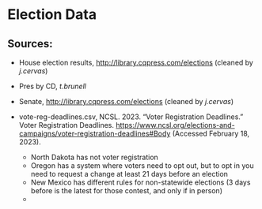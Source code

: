 # Election Data

## **Sources:**

- House election results, http://library.cqpress.com/elections (cleaned by *j.cervas*)
- Pres by CD, *t.brunell*
- Senate, http://library.cqpress.com/elections (cleaned by *j.cervas*)

- vote-reg-deadlines.csv, NCSL. 2023. “Voter Registration Deadlines.” Voter Registration Deadlines. https://www.ncsl.org/elections-and-campaigns/voter-registration-deadlines#Body (Accessed February 18, 2023).
     + North Dakota has not voter registration
     + Oregon has a system where voters need to opt out, but to opt in you need to request a change at least 21 days before an election
     + New Mexico has different rules for non-statewide elections (3 days before is the latest for those contest, and only if in person)
     + 